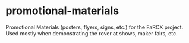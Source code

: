 # promotional-materials

Promotional Materials (posters, flyers, signs, etc.) for the FaRCX project. Used mostly when demonstrating the rover at shows, maker fairs, etc. 
